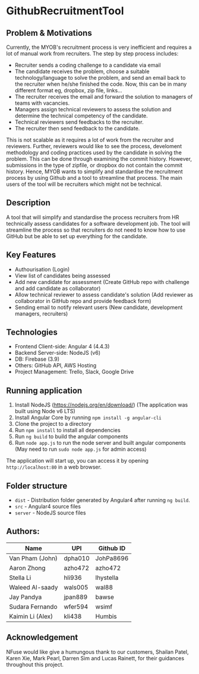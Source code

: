 # GithubRecruitmentTool

## Problem & Motivations
Currently, the MYOB's recruitment process is very inefficient and requires a lot of manual work from recruiters. The step by step process includes:
* Recruiter sends a coding challenge to a candidate via email
* The candidate receives the problem, choose a suitable technology/language to solve the problem, and send an email back to the recruiter when he/she finished the code. Now, this can be in many different format eg, dropbox, zip file, links...
* The recruiter receives the email and forward the solution to managers of teams with vacancies. 
* Managers assign technical reviewers to assess the solution and determine the technical competency of the candidate.
* Technical reviewers send feedbacks to the recruiter.
* The recruiter then send feedback to the candidate.

This is not scalable as it requires a lot of work from the recruiter and reviewers. Further, reviewers would like to see the process, develoment methodology and coding practices used by the candidate in solving the problem. This can be done through examining the commit history. However, submissions in the type of zipfile, or dropbox do not contain the commit history. Hence, MYOB wants to simplify and standardise the recruitment process by using Github and a tool to streamline that process. The main users of the tool will be recruiters which might not be technical. 

## Description
A tool that will simplify and standardise the process recruiters from HR technically assess candidates for a software development job. The tool will streamline the process so that recruiters do not need to know how to use GitHub but be able to set up everything for the candidate.

## Key Features

- Authourisation (Login)
- View list of candidates being assessed
- Add new candidate for assessment (Create GitHub repo with challenge and add candidate as collaborator)
- Allow technical reviewer to assess candidate's solution (Add reviewer as collaborator in GitHub repo and provide feedback form)
- Sending email to notify relevant users (New candidate, development managers, recruiters)

## Technologies

- Frontend Client-side: Angular 4 (4.4.3)
- Backend Server-side: NodeJS (v6)
- DB: Firebase (3.9)
- Others: GitHub API, AWS Hosting
- Project Management: Trello, Slack, Google Drive

## Running application

1. Install NodeJS (https://nodejs.org/en/download/) (The application was built using Node v6 LTS)
2. Install Angular Core by running `npm install -g angular-cli`
3. Clone the project to a directory
4. Run `npm install` to install all dependencies
5. Run `ng build` to build the angular components
6. Run `node app.js` to run the node server and built angular components (May need to run `sudo node app.js` for admin access)

The application will start up, you can access it by opening `http://localhost:80` in a web browser.

## Folder structure

- `dist` - Distribution folder generated by Angular4 after running `ng build`. 
- `src` - Angular4 source files
- `server` - NodeJS source files 

## Authors:

| Name  | UPI | Github ID |
| ------------- | ------------- | ------------- |
| Van Pham (John)  | dpha010  | JohPa8696 |
| Aaron Zhong  | azho472 | azho472 |
| Stella Li  | hli936  | lhystella |
| Waleed Al-saady  | wals005  | wal88 |
| Jay Pandya  | jpan889  | bawse |
| Sudara Fernando  | wfer594  | wsimf |
| Kaimin Li (Alex) | kli438  | Humbis |


## Acknowledgement
NFuse would like give a humungous thank to our customers, Shailan Patel, Karen Xie, Mark Pearl, Darren Sim and Lucas Rainett, for their guidances throughout this project. 
